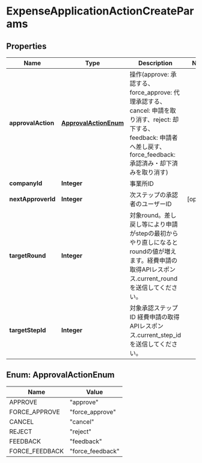 

# ExpenseApplicationActionCreateParams


## Properties

Name | Type | Description | Notes
------------ | ------------- | ------------- | -------------
**approvalAction** | [**ApprovalActionEnum**](#ApprovalActionEnum) | 操作(approve: 承認する、force_approve: 代理承認する、cancel: 申請を取り消す、reject: 却下する、feedback: 申請者へ差し戻す、force_feedback: 承認済み・却下済みを取り消す) | 
**companyId** | **Integer** | 事業所ID | 
**nextApproverId** | **Integer** | 次ステップの承認者のユーザーID |  [optional]
**targetRound** | **Integer** | 対象round。差し戻し等により申請がstepの最初からやり直しになるとroundの値が増えます。経費申請の取得APIレスポンス.current_roundを送信してください。 | 
**targetStepId** | **Integer** | 対象承認ステップID 経費申請の取得APIレスポンス.current_step_idを送信してください。 | 



## Enum: ApprovalActionEnum

Name | Value
---- | -----
APPROVE | &quot;approve&quot;
FORCE_APPROVE | &quot;force_approve&quot;
CANCEL | &quot;cancel&quot;
REJECT | &quot;reject&quot;
FEEDBACK | &quot;feedback&quot;
FORCE_FEEDBACK | &quot;force_feedback&quot;



